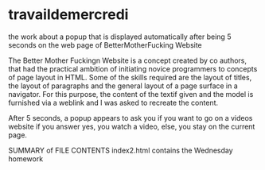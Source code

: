 # travaildemercredi
the work about a popup that is displayed automatically after being 5 seconds on the web page of BetterMotherFucking Website

The Better Mother Fuckingn Website is a concept created by co authors, that had the practical ambition of initiating novice programmers to concepts of page layout in HTML. Some of the skills required are the layout of titles, the layout of paragraphs and the general layout of a page surface in a navigator.
For this purpose, the content of the textif given and the model is furnished via a weblink and I was asked to recreate the content. 

After 5 seconds, a popup appears to ask you if you want to go on a videos website if you answer yes, you watch a video, else, you stay on the current page.

SUMMARY of FILE CONTENTS
index2.html contains the Wednesday homework
